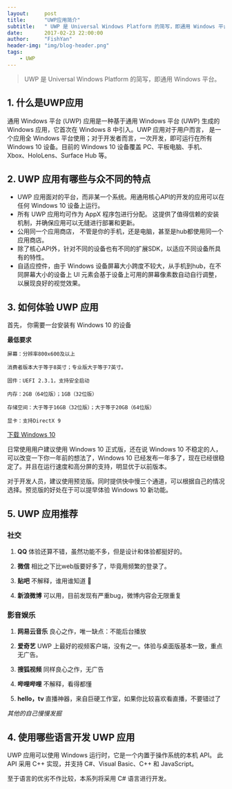```yaml
---
layout:     post
title:      "UWP应用简介"
subtitle:   " UWP 是 Universal Windows Platform 的简写，即通用 Windows 平台。"
date:       2017-02-23 22:00:00
author:     "FishYan"
header-img: "img/blog-header.png"
tags:
    - UWP
---
```


> UWP 是 Universal Windows Platform 的简写，即通用 Windows 平台。

## 1. 什么是UWP应用

通用 Windows 平台 (UWP) 应用是一种基于通用 Windows 平台 (UWP) 生成的 Windows 应用，它首次在 Windows 8 中引入。UWP 应用对于用户而言， 是一个应用全 Windows 平台使用；对于开发者而言，一次开发，即可运行在所有 Windows 10 设备。目前的 Windows 10 设备覆盖 PC、平板电脑、手机、Xbox、HoloLens、Surface Hub 等。

## 2. UWP 应用有哪些与众不同的特点

- UWP 应用面对的平台，而非某一个系统。用通用核心API的开发的应用可以在任何 Windows 10 设备上运行。
- 所有 UWP 应用均可作为 AppX 程序包进行分配。 这提供了值得信赖的安装机制，并确保应用可以无缝进行部署和更新。
- 公用同一个应用商店， 不管是你的手机，还是电脑，甚至是hub都使用同一个应用商店。
- 除了核心API外，针对不同的设备也有不同的扩展SDK，以适应不同设备所具有的特性。
- 自适应控件，由于 Windows 设备屏幕大小跨度不较大，从手机到hub，在不同屏幕大小的设备上 UI 元素会基于设备上可用的屏幕像素数自动自行调整，以展现良好的视觉效果。

## 3. 如何体验 UWP 应用

首先， 你需要一台安装有 Windows 10 的设备

**最低要求**
```
屏幕：分辨率800x600及以上

消费者版本大于等于8英寸；专业版大于等于7英寸。

固件：UEFI 2.3.1，支持安全启动

内存：2GB（64位版）；1GB（32位版）

存储空间：大于等于16GB（32位版）；大于等于20GB（64位版）

显卡：支持DirectX 9
```
[下载 Windows 10 ](https://www.microsoft.com/zh-cn/software-download/windows10ISO)

日常使用用户建议使用 Windows 10 正式版，还在说 Windows 10 不稳定的人，可以改变一下你一年前的想法了，Windows 10 已经发布一年多了，现在已经很稳定了。并且在运行速度和高分屏的支持，明显优于以前版本。

对于开发人员，建议使用预览版。同时提供快中慢三个通道，可以根据自己的情况选择。预览版的好处在于可以提早体验 Windows 10 新功能。

## 5. UWP 应用推荐

### 社交

1. **QQ** 体验还算不错，虽然功能不多，但是设计和体验都挺好的。

2. **微信** 相比之下比web版要好多了，毕竟用频繁的登录了。

3. **贴吧** 不解释，谁用谁知道 🤗

4. **新浪微博** 可以用，目前发现有严重bug，微博内容会无限重复

### 影音娱乐

1. **网易云音乐** 良心之作，唯一缺点：不能后台播放

2. **爱奇艺** UWP 上最好的视频客户端，没有之一。体验与桌面版基本一致，重点无广告。

3. **搜狐视频** 同样良心之作，无广告

4. **哔哩哔哩** 不解释，看得都懂

5. **hello，tv** 直播神器，来自巨硬工作室，如果你比较喜欢看直播，不要错过了

*其他的自己慢慢发掘*

## 4. 使用哪些语言开发 UWP 应用

UWP 应用可以使用 Windows 运行时，它是一个内置于操作系统的本机 API。 此 API 采用 C++ 实现，并支持 C#、Visual Basic、C++ 和 JavaScript。

至于语言的优劣不作比较，本系列将采用 C# 语言进行开发。